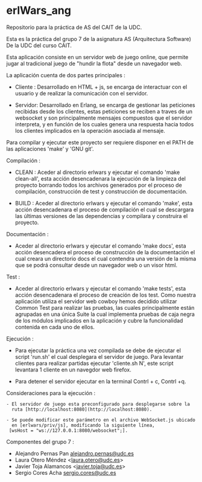 erlWars_ang
===========

Repositorio para la práctica de AS del CAIT de la UDC.

Esta es la práctica del grupo 7 de la asignatura AS (Arquitectura Software)
De la UDC del curso CAIT.

Esta aplicación consiste en un servidor web de juego online, que permite jugar
al tradicional juego de "hundir la flota" desde un navegador web.

La aplicación cuenta de dos partes principales :

  - Cliente : Desarrollado en HTML + js, se encarga de interactuar con el
              usuario y de realizar la comunicación con el servidor.

  - Servidor: Desarrollado en Erlang, se encarga de gestionar las peticiones
              recibidas desde los clientes, estas peticiones se reciben a 
              traves de un websocket y son principalmente mensajes compuestos
              que el servidor interpreta, y en función de los cuales genera
              una respuesta hacia todos los clientes implicados en la operación
              asociada al mensaje.

Para compilar y ejecutar este proyecto ser requiere disponer en el PATH de las
aplicaciones 'make' y 'GNU git'.

Compilación :

  - CLEAN : Aceder al directorio erlwars y ejecutar el comando 'make clean-all', 
            esta acción desencadenara la ejecución de la limpieza del proyecto
            borrando todos los archivos generados por el proceso de compilación,
            construcción de test y construcción de documentación.

  - BUILD : Aceder al directorio erlwars y ejecutar el comando 'make', esta acción 
            desencadenara el proceso de compilación el cual se descargara las últimas
            versiones de las dependencias y compilara y construira el proyecto.

Documentación :

  - Aceder al directorio erlwars y ejecutar el comando 'make docs', esta acción
    desencadera el proceso de construcción de la documentación el cual creara
    un directorio docs el cual contendra una versión de la misma que se podrá
    consultar desde un navegador web o un visor html.

Test :

  - Aceder al directorio erlwars y ejecutar el comando 'make tests', esta acción
    desencadenara el proceso de creación de los test. Como nuestra aplicación
    utiliza el servidor web cowboy hemos decidido utilizar Common Test para
    realizar las pruebas, las cuales principalmente están agrupadas en una
    única Suite la cual implementa pruebas de caja negra de los módulos implicados
    en la aplicación y cubre la funcionalidad contenida en cada uno de ellos.

Ejecución :

  - Para ejecutar la práctica una vez compilada se debe de ejecutar el script
    'run.sh' el cual desplegara el servidor de juego. Para levantar clientes
    para realizar partidas ejecutar 'cliente.sh N', este script levantara 1
    cliente en un navegdor
    web firefox.

  - Para detener el servidor ejecutar en la terminal Contrl + c, Contrl +q.

  Consideraciones para la ejecución :

    - El servidor de juego esta preconfigurado para desplegarse sobre la
      ruta [http://localhost:8080](http://localhost:8080).

    - Se puede modificar este parámetro en el archivo WebSocket.js ubicado
      en [erlwars/priv/js], modificando la siguiente línea,
     [wsHost = "ws://127.0.0.1:8080/websocket";].


Componentes del grupo 7 :

  - Alejandro Pernas Pan <alejandro.pernas@udc.es>
  - Laura Otero Méndez <laura.otero@udc.es﻿>
  - Javier Toja Alamancos <javier.toja@udc.es﻿>
  - Sergio Cores Acha <sergio.cores@udc.es>



